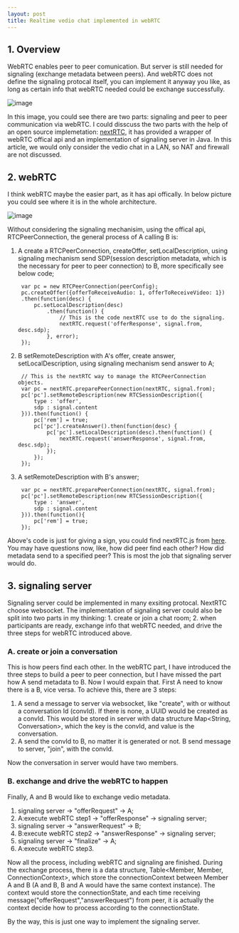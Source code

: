 ```yaml
---
layout: post
title: Realtime vedio chat implemented in webRTC
---
```


## 1. Overview
WebRTC enables peer to peer comunication. But server is still needed for signaling (exchange metadata between peers). And webRTC does not define the signaling protocal itself, you can implement it anyway you like, as long as certain info that webRTC needed could be exchange successfully.

![image](http://note.youdao.com/favicon.ico)

In this image, you could see there are two parts: signaling and peer to peer communication via webRTC. I could disscuss the two parts with the help of an open source implemetation: [nextRTC](https://nextrtc.org/), it has provided a wrapper of webRTC offical api and an implementation of signaling server in Java. In this article, we would only consider the vedio chat in a LAN, so NAT and firewall are not discussed.

## 2. webRTC
I think webRTC maybe the easier part, as it has api offically. In below picture you could see where it is in the whole architecture.

![image](http://note.youdao.com/favicon.ico)

Without considering the signaling mechanisim, using the offical api, RTCPeerConnection, the general process of A calling B is:
1. A create a RTCPeerConnection, createOffer, setLocalDescription, using signaling mechanism send SDP(session description metadata, which is the necessary for peer to peer connection) to B, more specifically see below code;

        var pc = new RTCPeerConnection(peerConfig);
        pc.createOffer({offerToReceiveAudio: 1, offerToReceiveVideo: 1})
        .then(function(desc) {
            pc.setLocalDescription(desc)
                .then(function() {
                    // This is the code nextRTC use to do the signaling.
                    nextRTC.request('offerResponse', signal.from, desc.sdp);
                }, error);
        });
2. B setRemoteDescription with A's offer, create answer, setLocalDescription, using signaling mechanism send answer to A;

        // This is the nextRTC way to manage the RTCPeerConnection objects.
        var pc = nextRTC.preparePeerConnection(nextRTC, signal.from);
		pc['pc'].setRemoteDescription(new RTCSessionDescription({
			type : 'offer',
			sdp : signal.content
		})).then(function() {
    		pc['rem'] = true;
        	pc['pc'].createAnswer().then(function(desc) {
    		    pc['pc'].setLocalDescription(desc).then(function() {
        		    nextRTC.request('answerResponse', signal.from, desc.sdp);
        	    });
            });
        });
3. A setRemoteDescription with B's answer;

        var pc = nextRTC.preparePeerConnection(nextRTC, signal.from);
		pc['pc'].setRemoteDescription(new RTCSessionDescription({
			type : 'answer',
			sdp : signal.content
		})).then(function(){
			pc['rem'] = true;
		});
		
Above's code is just for giving a sign, you could find nextRTC.js from [here](https://nextrtc.org/). You may have questions now, like, how did peer find each other? How did metadata send to a specified peer? This is most the job that signaling server would do.

## 3. signaling server
Signaling server could be implemented in many exsiting protocal. NextRTC choose websocket. The implementation of signaling server could also be split into two parts in my thinking: 1. create or join a chat room; 2. when participants are ready, exchange info that webRTC needed, and drive the three steps for webRTC introduced above.
### A. create or join a conversation
This is how peers find each other. In the webRTC part, I have introduced the three steps to build a peer to peer connection, but I have missed the part how A send metadata to B. Now I would expain that. First A need to know there is a B, vice versa. To achieve this, there are 3 steps:
1. A send a message to server via websocket, like "create", with or without a conversation Id (convId). If there is none, a UUID would be created as a convId. This would be stored in server with data structure Map<String, Conversation>, which the key is the convId, and value is the conversation.
2. A send the convId to B, no matter it is generated or not. B send message to server, "join", with the convId.

Now the conversation in server would have two members.

### B. exchange and drive the webRTC to happen
Finally, A and B would like to exchange vedio metadata.
1. signaling server -> "offerRequest" -> A;
2. A:execute webRTC step1 -> "offerResponse" -> signaling server;
3. signaling server -> "answerRequest" -> B;
4. B:execute webRTC step2 -> "answerResponse" -> signaling server;
5. signaling server -> "finalize" -> A;
6. A:execute webRTC step3.

Now all the process, including webRTC and signaling are finished. During the exchange process, there is a data structure, Table<Member, Member, ConnectionContext>, which store the connectionContext between Member A and B (A and B, B and A would have the same context instance). The context would store the connectionState, and each time receiving message("offerRequest","answerRequest") from peer, it is actually the context decide how to process according to the connectionState.

By the way, this is just one way to implement the signaling server.
